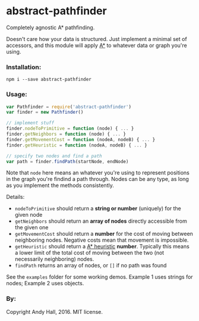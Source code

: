# abstract-pathfinder

Completely agnostic A* pathfinding. 

Doesn't care how your data is structured. Just implement a minimal set of accessors, 
and this module will apply [A*](https://en.wikipedia.org/wiki/A*_search_algorithm) 
to whatever data or graph you're using.

### Installation:

```shell
npm i --save abstract-pathfinder
```

### Usage:

```js
var Pathfinder = require('abstract-pathfinder')
var finder = new Pathfinder()

// implement stuff
finder.nodeToPrimitive = function (node) { ... }
finder.getNeighbors = function (node) { ... }
finder.getMovementCost = function (nodeA, nodeB) { ... }
finder.getHeuristic = function (nodeA, nodeB) { ... }

// specify two nodes and find a path
var path = finder.findPath(startNode, endNode)
```

Note that `node` here means an whatever you're using to represent 
positions in the graph you're findind a path through.
Nodes can be any type, as long as you implement the methods consistently.

Details:

 * `nodeToPrimitive` should return a **string or number** (uniquely) for the given node 
 * `getNeighbors` should return an **array of nodes** directly accessible from the given one 
 * `getMovementCost` should return a **number** for the cost of moving between neighboring nodes. 
    Negative costs mean that movement is impossible.
 * `getHeuristic` should return a [A* heuristic](http://theory.stanford.edu/~amitp/GameProgramming/Heuristics.html) **number**. 
   Typically this means a lower limit of the total cost of moving between the two (not necessarily neighboring) nodes.
 * `findPath` returns an array of nodes, or `[]` if no path was found 


See the `examples` folder for some working demos. 
Example 1 uses strings for nodes; Example 2 uses objects.

### By:

Copyright Andy Hall, 2016. MIT license.
